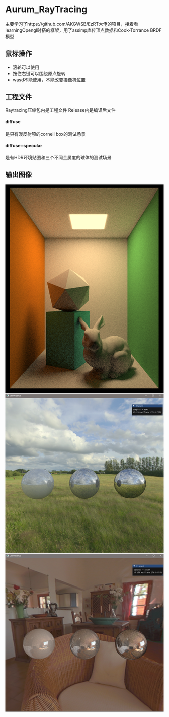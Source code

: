 # Aurum_RayTracing

主要学习了https://github.com/AKGWSB/EzRT大佬的项目，接着看learningOpengl时搭的框架，用了assimp库传顶点数据和Cook-Torrance BRDF模型

## 鼠标操作
- 滚轮可以使用
- 按住右键可以围绕原点旋转
- wasd不能使用，不能改变摄像机位置

## 工程文件
Raytracing压缩包内是工程文件 Release内是编译后文件
#### diffuse
是只有漫反射项的cornell box的测试场景 
#### diffuse+specular
是有HDR环境贴图和三个不同金属度的球体的测试场景
## 输出图像
![image](https://github.com/Aurum-00/Aurum_RayTracing/blob/main/image/2024-06-26%20110334.png)<br>
![image](https://github.com/Aurum-00/Aurum_RayTracing/blob/main/image/2024-07-05%20122158.png)<br>
![image](https://github.com/Aurum-00/Aurum_RayTracing/blob/main/image/2024-07-05%20123711.png)<br>
